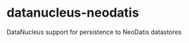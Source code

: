 datanucleus-neodatis
====================

DataNucleus support for persistence to NeoDatis datastores
